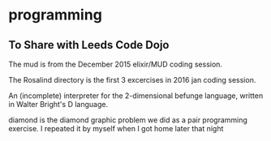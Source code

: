 # programming
## To Share with Leeds Code Dojo

The mud is from the December 2015 elixir/MUD coding session.   

The Rosalind directory is the first 3 excercises in 2016 jan coding session.

An (incomplete) interpreter for the 2-dimensional befunge language, written in Walter Bright's D language.

diamond is the diamond graphic problem we did as a pair programming exercise. I repeated it by myself when I got home later that  night
